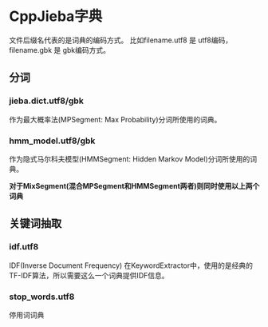# CppJieba字典

文件后缀名代表的是词典的编码方式。
比如filename.utf8 是 utf8编码，filename.gbk 是 gbk编码方式。


## 分词

### jieba.dict.utf8/gbk

作为最大概率法(MPSegment: Max Probability)分词所使用的词典。

### hmm_model.utf8/gbk

作为隐式马尔科夫模型(HMMSegment: Hidden Markov Model)分词所使用的词典。

__对于MixSegment(混合MPSegment和HMMSegment两者)则同时使用以上两个词典__


## 关键词抽取

### idf.utf8

IDF(Inverse Document Frequency)
在KeywordExtractor中，使用的是经典的TF-IDF算法，所以需要这么一个词典提供IDF信息。

### stop_words.utf8

停用词词典

